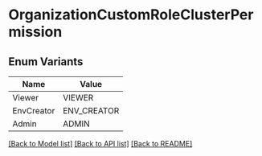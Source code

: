 # OrganizationCustomRoleClusterPermission

## Enum Variants

| Name | Value |
|---- | -----|
| Viewer | VIEWER |
| EnvCreator | ENV_CREATOR |
| Admin | ADMIN |


[[Back to Model list]](../README.md#documentation-for-models) [[Back to API list]](../README.md#documentation-for-api-endpoints) [[Back to README]](../README.md)


